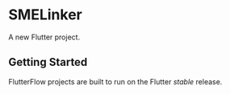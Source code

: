# SMELinker

A new Flutter project.

## Getting Started

FlutterFlow projects are built to run on the Flutter _stable_ release.
